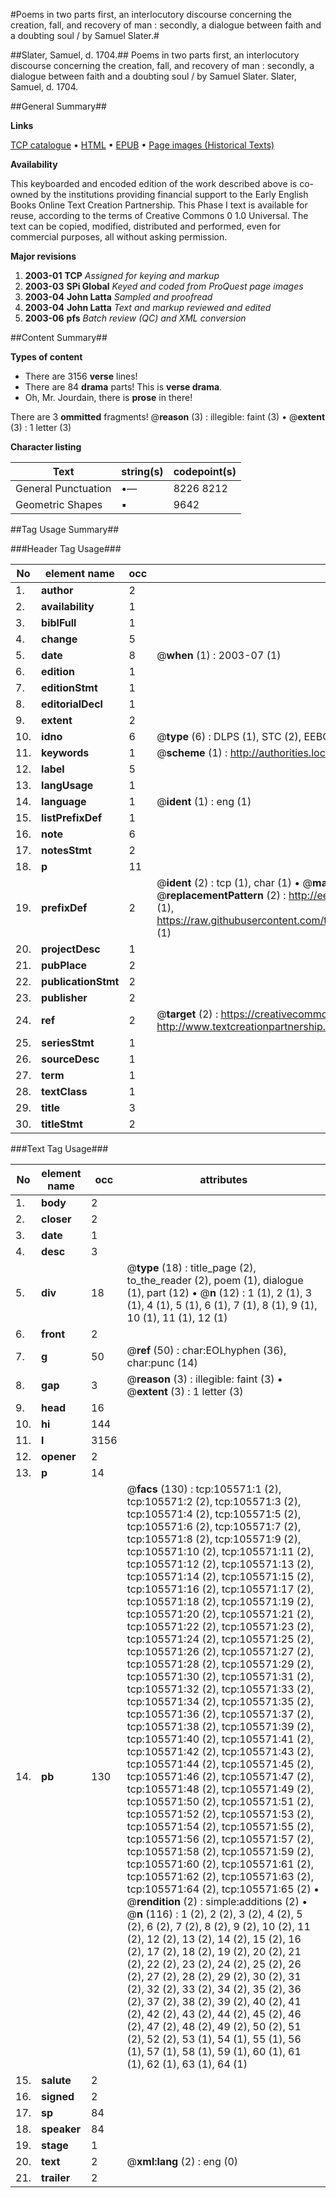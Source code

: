 #Poems in two parts first, an interlocutory discourse concerning the creation, fall, and recovery of man : secondly, a dialogue between faith and a doubting soul / by Samuel Slater.#

##Slater, Samuel, d. 1704.##
Poems in two parts first, an interlocutory discourse concerning the creation, fall, and recovery of man : secondly, a dialogue between faith and a doubting soul / by Samuel Slater.
Slater, Samuel, d. 1704.

##General Summary##

**Links**

[TCP catalogue](http://www.ota.ox.ac.uk/tcp/)  • 
[HTML](http://tei.it.ox.ac.uk/tcp/Texts-HTML/free/A60/A60349.html)  • 
[EPUB](http://tei.it.ox.ac.uk/tcp/Texts-EPUB/free/A60/A60349.epub) • 
[Page images (Historical Texts)](https://data.historicaltexts.jisc.ac.uk/view?pubId=eebo-16973849e&pageId=eebo-16973849e-105571-1)

**Availability**

This keyboarded and encoded edition of the
	       work described above is co-owned by the institutions
	       providing financial support to the Early English Books
	       Online Text Creation Partnership. This Phase I text is
	       available for reuse, according to the terms of Creative
	       Commons 0 1.0 Universal. The text can be copied,
	       modified, distributed and performed, even for
	       commercial purposes, all without asking permission.

**Major revisions**

1. __2003-01__ __TCP__ *Assigned for keying and markup*
1. __2003-03__ __SPi Global__ *Keyed and coded from ProQuest page images*
1. __2003-04__ __John Latta__ *Sampled and proofread*
1. __2003-04__ __John Latta__ *Text and markup reviewed and edited*
1. __2003-06__ __pfs__ *Batch review (QC) and XML conversion*

##Content Summary##

**Types of content**

  * There are 3156 **verse** lines!
  * There are 84 **drama** parts! This is **verse drama**.
  * Oh, Mr. Jourdain, there is **prose** in there!

There are 3 **ommitted** fragments! 
 @__reason__ (3) : illegible: faint (3)  •  @__extent__ (3) : 1 letter (3)

**Character listing**


|Text|string(s)|codepoint(s)|
|---|---|---|
|General Punctuation|•—|8226 8212|
|Geometric Shapes|▪|9642|

##Tag Usage Summary##

###Header Tag Usage###

|No|element name|occ|attributes|
|---|---|---|---|
|1.|__author__|2||
|2.|__availability__|1||
|3.|__biblFull__|1||
|4.|__change__|5||
|5.|__date__|8| @__when__ (1) : 2003-07 (1)|
|6.|__edition__|1||
|7.|__editionStmt__|1||
|8.|__editorialDecl__|1||
|9.|__extent__|2||
|10.|__idno__|6| @__type__ (6) : DLPS (1), STC (2), EEBO-CITATION (1), OCLC (1), VID (1)|
|11.|__keywords__|1| @__scheme__ (1) : http://authorities.loc.gov/ (1)|
|12.|__label__|5||
|13.|__langUsage__|1||
|14.|__language__|1| @__ident__ (1) : eng (1)|
|15.|__listPrefixDef__|1||
|16.|__note__|6||
|17.|__notesStmt__|2||
|18.|__p__|11||
|19.|__prefixDef__|2| @__ident__ (2) : tcp (1), char (1)  •  @__matchPattern__ (2) : ([0-9\-]+):([0-9IVX]+) (1), (.+) (1)  •  @__replacementPattern__ (2) : http://eebo.chadwyck.com/downloadtiff?vid=$1&page=$2 (1), https://raw.githubusercontent.com/textcreationpartnership/Texts/master/tcpchars.xml#$1 (1)|
|20.|__projectDesc__|1||
|21.|__pubPlace__|2||
|22.|__publicationStmt__|2||
|23.|__publisher__|2||
|24.|__ref__|2| @__target__ (2) : https://creativecommons.org/publicdomain/zero/1.0/ (1), http://www.textcreationpartnership.org/docs/. (1)|
|25.|__seriesStmt__|1||
|26.|__sourceDesc__|1||
|27.|__term__|1||
|28.|__textClass__|1||
|29.|__title__|3||
|30.|__titleStmt__|2||


###Text Tag Usage###

|No|element name|occ|attributes|
|---|---|---|---|
|1.|__body__|2||
|2.|__closer__|2||
|3.|__date__|1||
|4.|__desc__|3||
|5.|__div__|18| @__type__ (18) : title_page (2), to_the_reader (2), poem (1), dialogue (1), part (12)  •  @__n__ (12) : 1 (1), 2 (1), 3 (1), 4 (1), 5 (1), 6 (1), 7 (1), 8 (1), 9 (1), 10 (1), 11 (1), 12 (1)|
|6.|__front__|2||
|7.|__g__|50| @__ref__ (50) : char:EOLhyphen (36), char:punc (14)|
|8.|__gap__|3| @__reason__ (3) : illegible: faint (3)  •  @__extent__ (3) : 1 letter (3)|
|9.|__head__|16||
|10.|__hi__|144||
|11.|__l__|3156||
|12.|__opener__|2||
|13.|__p__|14||
|14.|__pb__|130| @__facs__ (130) : tcp:105571:1 (2), tcp:105571:2 (2), tcp:105571:3 (2), tcp:105571:4 (2), tcp:105571:5 (2), tcp:105571:6 (2), tcp:105571:7 (2), tcp:105571:8 (2), tcp:105571:9 (2), tcp:105571:10 (2), tcp:105571:11 (2), tcp:105571:12 (2), tcp:105571:13 (2), tcp:105571:14 (2), tcp:105571:15 (2), tcp:105571:16 (2), tcp:105571:17 (2), tcp:105571:18 (2), tcp:105571:19 (2), tcp:105571:20 (2), tcp:105571:21 (2), tcp:105571:22 (2), tcp:105571:23 (2), tcp:105571:24 (2), tcp:105571:25 (2), tcp:105571:26 (2), tcp:105571:27 (2), tcp:105571:28 (2), tcp:105571:29 (2), tcp:105571:30 (2), tcp:105571:31 (2), tcp:105571:32 (2), tcp:105571:33 (2), tcp:105571:34 (2), tcp:105571:35 (2), tcp:105571:36 (2), tcp:105571:37 (2), tcp:105571:38 (2), tcp:105571:39 (2), tcp:105571:40 (2), tcp:105571:41 (2), tcp:105571:42 (2), tcp:105571:43 (2), tcp:105571:44 (2), tcp:105571:45 (2), tcp:105571:46 (2), tcp:105571:47 (2), tcp:105571:48 (2), tcp:105571:49 (2), tcp:105571:50 (2), tcp:105571:51 (2), tcp:105571:52 (2), tcp:105571:53 (2), tcp:105571:54 (2), tcp:105571:55 (2), tcp:105571:56 (2), tcp:105571:57 (2), tcp:105571:58 (2), tcp:105571:59 (2), tcp:105571:60 (2), tcp:105571:61 (2), tcp:105571:62 (2), tcp:105571:63 (2), tcp:105571:64 (2), tcp:105571:65 (2)  •  @__rendition__ (2) : simple:additions (2)  •  @__n__ (116) : 1 (2), 2 (2), 3 (2), 4 (2), 5 (2), 6 (2), 7 (2), 8 (2), 9 (2), 10 (2), 11 (2), 12 (2), 13 (2), 14 (2), 15 (2), 16 (2), 17 (2), 18 (2), 19 (2), 20 (2), 21 (2), 22 (2), 23 (2), 24 (2), 25 (2), 26 (2), 27 (2), 28 (2), 29 (2), 30 (2), 31 (2), 32 (2), 33 (2), 34 (2), 35 (2), 36 (2), 37 (2), 38 (2), 39 (2), 40 (2), 41 (2), 42 (2), 43 (2), 44 (2), 45 (2), 46 (2), 47 (2), 48 (2), 49 (2), 50 (2), 51 (2), 52 (2), 53 (1), 54 (1), 55 (1), 56 (1), 57 (1), 58 (1), 59 (1), 60 (1), 61 (1), 62 (1), 63 (1), 64 (1)|
|15.|__salute__|2||
|16.|__signed__|2||
|17.|__sp__|84||
|18.|__speaker__|84||
|19.|__stage__|1||
|20.|__text__|2| @__xml:lang__ (2) : eng (0)|
|21.|__trailer__|2||

